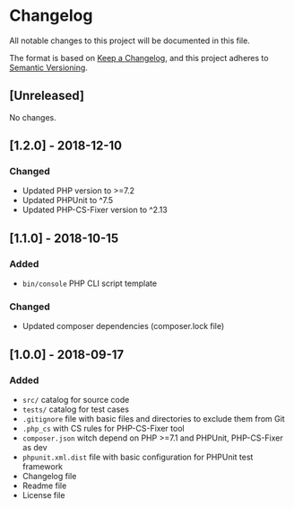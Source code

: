 # Changelog

All notable changes to this project will be documented in this file.

The format is based on [Keep a Changelog](https://keepachangelog.com/en/1.0.0/),
and this project adheres to [Semantic Versioning](https://semver.org/spec/v2.0.0.html).

## [Unreleased]

No changes.

## [1.2.0] - 2018-12-10
### Changed
- Updated PHP version to >=7.2
- Updated PHPUnit to ^7.5
- Updated PHP-CS-Fixer version to ^2.13

## [1.1.0] - 2018-10-15
### Added
- `bin/console` PHP CLI script template

### Changed
- Updated composer dependencies (composer.lock file)

## [1.0.0] - 2018-09-17
### Added
- `src/` catalog for source code
- `tests/` catalog for test cases
- `.gitignore` file with basic files and directories to exclude them from Git
- `.php_cs` with CS rules for PHP-CS-Fixer tool
- `composer.json` witch depend on PHP >=7.1 and PHPUnit, PHP-CS-Fixer as dev
- `phpunit.xml.dist` file with basic configuration for PHPUnit test framework
- Changelog file
- Readme file
- License file
